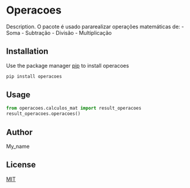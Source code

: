 # Operacoes

Description. 
O pacote é usado pararealizar operações matemáticas de:
	- Soma
	- Subtração
	- Divisão
	- Multiplicação

## Installation

Use the package manager [pip](https://pip.pypa.io/en/stable/) to install operacoes

```bash
pip install operacoes
```

## Usage

```python
from operacoes.calculos_mat import result_operacoes
result_operacoes.operacoes()
```

## Author
My_name

## License
[MIT](https://choosealicense.com/licenses/mit/)